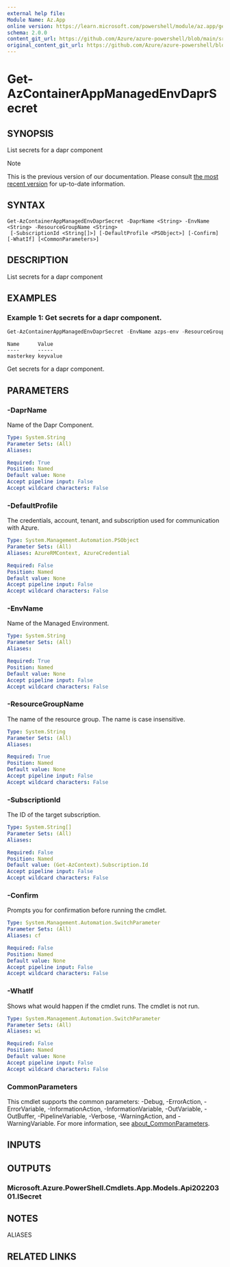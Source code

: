 ```yaml
---
external help file: 
Module Name: Az.App
online version: https://learn.microsoft.com/powershell/module/az.app/get-azcontainerappmanagedenvdaprsecret
schema: 2.0.0
content_git_url: https://github.com/Azure/azure-powershell/blob/main/src/App/help/Get-AzContainerAppManagedEnvDaprSecret.md
original_content_git_url: https://github.com/Azure/azure-powershell/blob/main/src/App/help/Get-AzContainerAppManagedEnvDaprSecret.md
---
```


# Get-AzContainerAppManagedEnvDaprSecret

## SYNOPSIS
List secrets for a dapr component

> [!NOTE]
>This is the previous version of our documentation. Please consult [the most recent version](/powershell/module/az.app/get-azcontainerappmanagedenvdaprsecret) for up-to-date information.

## SYNTAX

```
Get-AzContainerAppManagedEnvDaprSecret -DaprName <String> -EnvName <String> -ResourceGroupName <String>
 [-SubscriptionId <String[]>] [-DefaultProfile <PSObject>] [-Confirm] [-WhatIf] [<CommonParameters>]
```

## DESCRIPTION
List secrets for a dapr component

## EXAMPLES

### Example 1: Get secrets for a dapr component.
```powershell
Get-AzContainerAppManagedEnvDaprSecret -EnvName azps-env -ResourceGroupName azpstest_gp -DaprName azps-dapr
```

```output
Name      Value
----      -----
masterkey keyvalue
```

Get secrets for a dapr component.

## PARAMETERS

### -DaprName
Name of the Dapr Component.

```yaml
Type: System.String
Parameter Sets: (All)
Aliases:

Required: True
Position: Named
Default value: None
Accept pipeline input: False
Accept wildcard characters: False
```

### -DefaultProfile
The credentials, account, tenant, and subscription used for communication with Azure.

```yaml
Type: System.Management.Automation.PSObject
Parameter Sets: (All)
Aliases: AzureRMContext, AzureCredential

Required: False
Position: Named
Default value: None
Accept pipeline input: False
Accept wildcard characters: False
```

### -EnvName
Name of the Managed Environment.

```yaml
Type: System.String
Parameter Sets: (All)
Aliases:

Required: True
Position: Named
Default value: None
Accept pipeline input: False
Accept wildcard characters: False
```

### -ResourceGroupName
The name of the resource group.
The name is case insensitive.

```yaml
Type: System.String
Parameter Sets: (All)
Aliases:

Required: True
Position: Named
Default value: None
Accept pipeline input: False
Accept wildcard characters: False
```

### -SubscriptionId
The ID of the target subscription.

```yaml
Type: System.String[]
Parameter Sets: (All)
Aliases:

Required: False
Position: Named
Default value: (Get-AzContext).Subscription.Id
Accept pipeline input: False
Accept wildcard characters: False
```

### -Confirm
Prompts you for confirmation before running the cmdlet.

```yaml
Type: System.Management.Automation.SwitchParameter
Parameter Sets: (All)
Aliases: cf

Required: False
Position: Named
Default value: None
Accept pipeline input: False
Accept wildcard characters: False
```

### -WhatIf
Shows what would happen if the cmdlet runs.
The cmdlet is not run.

```yaml
Type: System.Management.Automation.SwitchParameter
Parameter Sets: (All)
Aliases: wi

Required: False
Position: Named
Default value: None
Accept pipeline input: False
Accept wildcard characters: False
```

### CommonParameters
This cmdlet supports the common parameters: -Debug, -ErrorAction, -ErrorVariable, -InformationAction, -InformationVariable, -OutVariable, -OutBuffer, -PipelineVariable, -Verbose, -WarningAction, and -WarningVariable. For more information, see [about_CommonParameters](http://go.microsoft.com/fwlink/?LinkID=113216).

## INPUTS

## OUTPUTS

### Microsoft.Azure.PowerShell.Cmdlets.App.Models.Api20220301.ISecret

## NOTES

ALIASES

## RELATED LINKS

